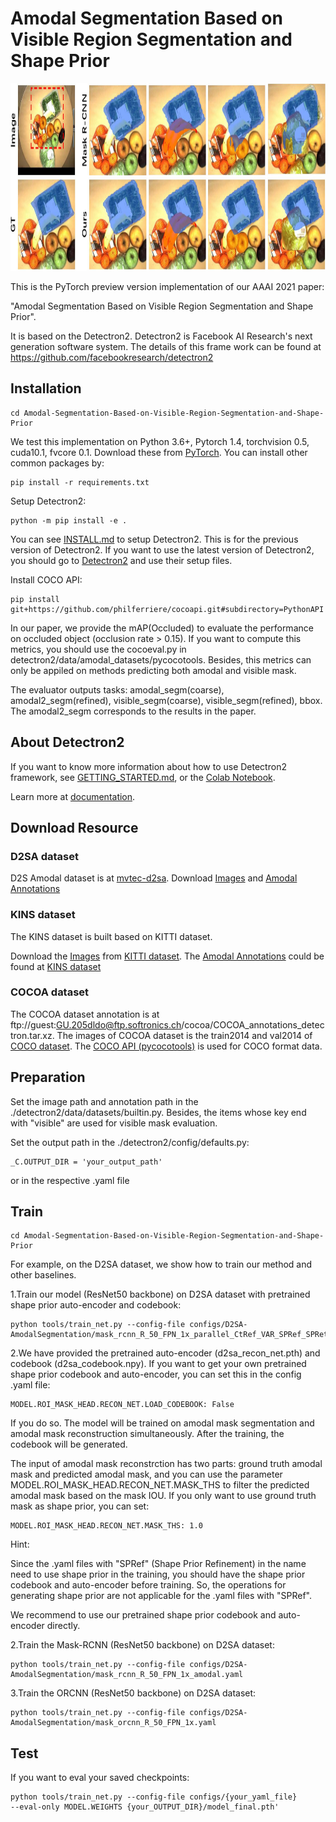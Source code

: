 # Amodal Segmentation Based on Visible Region Segmentation and Shape Prior
<img src="teaser2.jpg" width="800" height="300" >

This is the PyTorch preview version implementation of our AAAI 2021 paper:

"Amodal Segmentation Based on Visible Region Segmentation and Shape Prior".

It is based on the Detectron2.
Detectron2 is Facebook AI Research's next generation software system.
The details of this frame work can be found at https://github.com/facebookresearch/detectron2


## Installation
```
cd Amodal-Segmentation-Based-on-Visible-Region-Segmentation-and-Shape-Prior
```
We test this implementation on Python 3.6+, Pytorch 1.4, torchvision 0.5, cuda10.1, fvcore 0.1. Download these 
from [PyTorch](https://pytorch.org). You can install other common packages by:
```
pip install -r requirements.txt
```

Setup Detectron2:
```
python -m pip install -e .
```
You can see [INSTALL.md](INSTALL.md) to setup Detectron2. 
This is for the previous version of Detectron2. If you want to use the latest version of Detectron2,
you should go to [Detectron2](https://github.com/facebookresearch/detectron2) and use their setup files.

Install COCO API:
```
pip install git+https://github.com/philferriere/cocoapi.git#subdirectory=PythonAPI
```
In our paper, we provide the mAP(Occluded) to evaluate the performance on occluded object (occlusion
rate > 0.15). If you want to compute this metrics, you should use the cocoeval.py in
detectron2/data/amodal_datasets/pycocotools. Besides, this metrics can only be appiled on methods
predicting both amodal and visible mask.

The evaluator outputs tasks: amodal_segm(coarse), amodal2_segm(refined), visible_segm(coarse), 
visible_segm(refined), bbox. The amodal2_segm corresponds to the results in the paper.

## About Detectron2
If you want to know more information about how to use Detectron2 framework, 
see [GETTING_STARTED.md](GETTING_STARTED.md),
or the [Colab Notebook](https://colab.research.google.com/drive/16jcaJoc6bCFAQ96jDe2HwtXj7BMD_-m5).

Learn more at [documentation](https://detectron2.readthedocs.org).

## Download Resource
### D2SA dataset
D2S Amodal dataset is at [mvtec-d2sa](https://www.mvtec.com/company/research/datasets/mvtec-d2s/).
Download [Images](ftp://guest:GU.205dldo@ftp.softronics.ch/mvtec_d2s/amodal/d2s_amodal_images_v1.tar.xz) and
[Amodal Annotations](ftp://guest:GU.205dldo@ftp.softronics.ch/mvtec_d2s/amodal/d2s_amodal_annotations_v1.tar.xz)

### KINS dataset
The KINS dataset is built based on KITTI dataset. 

Download the [Images](http://www.cvlibs.net/download.php?file=data_object_image_2.zip)
from [KITTI dataset](http://www.cvlibs.net/datasets/kitti/eval_object.php?obj_benchmark=2d). 
The [Amodal Annotations](https://drive.google.com/drive/folders/1FuXz1Rrv5rrGG4n7KcQHVWKvSyr3Tkyo?usp=sharing)
could be found at [KINS dataset](https://github.com/qqlu/Amodal-Instance-Segmentation-through-KINS-Dataset)

### COCOA dataset
The COCOA dataset annotation is at ftp://guest:GU.205dldo@ftp.softronics.ch/cocoa/COCOA_annotations_detectron.tar.xz.
The images of COCOA dataset is the train2014 and val2014 of [COCO dataset](http://cocodataset.org/).
The [COCO API (pycocotools)](https://github.com/cocodataset/cocoapi) is used for COCO format data.

## Preparation
Set the image path and annotation path in the ./detectron2/data/datasets/builtin.py. Besides, the 
items whose key end with "visible" are used for visible mask evaluation.

Set the output path in the ./detectron2/config/defaults.py:
```
_C.OUTPUT_DIR = 'your_output_path'
```
or in the respective .yaml file

## Train
```
cd Amodal-Segmentation-Based-on-Visible-Region-Segmentation-and-Shape-Prior
```
For example, on the D2SA dataset, we show how to train our method and other baselines.

1.Train our model (ResNet50 backbone) on D2SA dataset with pretrained shape prior auto-encoder 
and codebook:
```
python tools/train_net.py --config-file configs/D2SA-AmodalSegmentation/mask_rcnn_R_50_FPN_1x_parallel_CtRef_VAR_SPRef_SPRet_FM.yaml
```
2.We have provided the pretrained auto-encoder (d2sa_recon_net.pth) and codebook (d2sa_codebook.npy).
If you want to get your own pretrained shape prior codebook and auto-encoder, you can set
this in the config .yaml file:
```
MODEL.ROI_MASK_HEAD.RECON_NET.LOAD_CODEBOOK: False
```
If you do so. The model will be trained on amodal mask segmentation and amodal mask reconstruction simultaneously.
After the training, the codebook will be generated. 

The input of amodal mask reconstrction has two parts:
ground truth amodal mask and predicted amodal mask, and you can use the parameter 
MODEL.ROI_MASK_HEAD.RECON_NET.MASK_THS to filter the predicted amodal mask based on the mask IOU.
If you only want to use ground truth mask as shape prior, you can set:
```
MODEL.ROI_MASK_HEAD.RECON_NET.MASK_THS: 1.0
```
Hint: 

Since the .yaml files with "SPRef" (Shape Prior Refinement) in the name need to 
use shape prior in the training, you should have the shape prior codebook and auto-encoder 
before training. So, the operations for generating shape prior are not applicable for the .yaml files with "SPRef".
 
We recommend to use our pretrained shape prior codebook and auto-encoder directly.

2.Train the Mask-RCNN (ResNet50 backbone) on D2SA dataset:
```
python tools/train_net.py --config-file configs/D2SA-AmodalSegmentation/mask_rcnn_R_50_FPN_1x_amodal.yaml
```

3.Train the ORCNN (ResNet50 backbone) on D2SA dataset:
```
python tools/train_net.py --config-file configs/D2SA-AmodalSegmentation/mask_orcnn_R_50_FPN_1x.yaml
```
## Test
If you want to eval your saved checkpoints:
```
python tools/train_net.py --config-file configs/{your_yaml_file} 
--eval-only MODEL.WEIGHTS {your_OUTPUT_DIR}/model_final.pth'
```